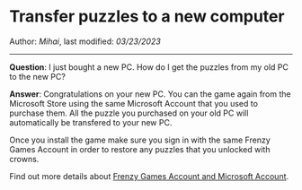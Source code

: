 # Transfer puzzles to a new computer

Author: *Mihai*, last modified: _03/23/2023_

---

**Question**: I just bought a new PC. How do I get the puzzles from my old PC to the new PC?

**Answer**: Congratulations on your new PC. You can the game again from the Microsoft Store using the same Microsoft Account that you used to purchase them. All the puzzle you purchased on your old PC will automatically be transfered to your new PC.

Once you install the game make sure you sign in with the same Frenzy Games Account in order to restore any puzzles that you unlocked with crowns.

Find out more details about [Frenzy Games Account and Microsoft Account](https://frenzygames.net/docs/frenzy-games-account-microsoft-account.html). 